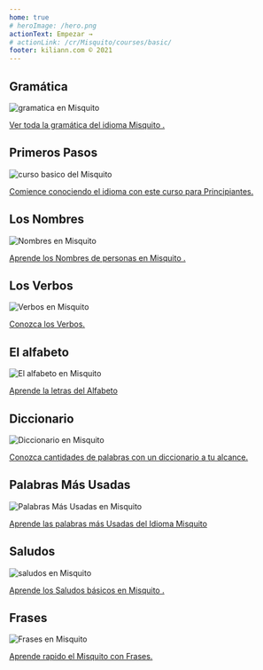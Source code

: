 ```yaml
---
home: true
# heroImage: /hero.png
actionText: Empezar →
# actionLink: /cr/Misquito/courses/basic/
footer: kiliann.com © 2021 
---
```


<div class="features">
  <div class="feature">
    <h2>Gramática </h2>
    <img src="/home/grammar.jpg" alt="gramatica en Misquito	">
    <p><a href="/hn/misquito/grammar/guide/">Ver toda la gramática del idioma Misquito	.</a></p>
  </div>
  <div class="feature">
    <h2>Primeros Pasos</h2>
    <img src="/home/courses.jpg" alt="curso basico del Misquito	">
    <p><a href="/hn/misquito/courses/basic/">Comience conociendo el idioma con este curso para Principiantes.</a></p>
  </div>
  <div class="feature">
    <h2>Los Nombres</h2>
    <img src="/home/people.jpg" alt="Nombres en Misquito	">
    <p><a href="/hn/misquito/vocabulary/people/">Aprende los Nombres de personas en Misquito	.</a></p>
  </div>
   <div class="feature">
    <h2>Los Verbos </h2>
    <img src="/home/verbs.png" alt="Verbos en Misquito	">
    <p><a href="/hn/misquito/grammar/verbs/">Conozca los Verbos.</a></p>
  </div>
  <div class="feature">
    <h2>El alfabeto</h2>
    <img src="/home/alphabet.jpg" alt="El alfabeto en Misquito	">
    <p><a href="/hn/misquito/grammar/alphabet/">Aprende la letras del Alfabeto</a></p>
  </div>
     <div class="feature">
    <h2>Diccionario</h2>
    <img src="/home/dictionary.jpg" alt="Diccionario en Misquito	">
    <p><a href="/hn/misquito/dictionary/">Conozca cantidades de palabras con un diccionario a tu alcance.</a></p>
  </div>
  <div class="feature">
    <h2>Palabras Más Usadas</h2>
    <img src="/home/more_used.jpg" alt="Palabras Más Usadas en Misquito	">
    <p><a href="/hn/misquito/vocabulary/more_used/">Aprende las palabras más Usadas del Idioma Misquito	</a></p>
  </div>
    <div class="feature">
    <h2>Saludos</h2>
    <img src="/home/greetings.jpg" alt="saludos en Misquito	">
    <p><a href="/hn/misquito/vocabulary/greetings/">Aprende los Saludos básicos en Misquito	.</a></p>
  </div>
   <div class="feature">
    <h2>Frases</h2>
    <img src="/home/phrases.jpg" alt="Frases en Misquito	">
    <p><a href="/hn/misquito/vocabulary/phrases/">Aprende rapido el Misquito con Frases.</a></p>
  </div>
</div>

<!-- <counter/> -->